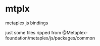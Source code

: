# mtplx
metaplex js bindings

just some files ripped from @Metaplex-foundation/metaplex/js/packages/common
